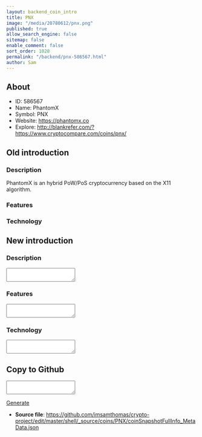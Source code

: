 ```yaml
---
layout: backend_coin_intro
title: PNX
image: "/media/20780612/pnx.png"
published: true
allow_search_engine: false
sitemap: false
enable_comment: false
sort_order: 1028
permalink: "/backend/pnx-586567.html"
author: Sam
---
```


## About

- ID: 586567
- Name: PhantomX
- Symbol: PNX
- Website: https://phantomx.co
- Explore: http://blankrefer.com/?https://www.cryptocompare.com/coins/pnx/


## Old introduction

### Description

<p>PhantomX is an hybrid PoW/PoS cryptocurrency based on the X11 algorithm.</p>

### Features


### Technology




## New introduction


### Description
<textarea id="meta_description" name="description"></textarea>

### Features
<textarea id="meta_features" name="features"></textarea>

### Technology
<textarea id="meta_technology" name="technology"></textarea>


## Copy to Github

<textarea id="coinsnapshotfullinfo_metadata"></textarea>

<a href="#gen" onclick="generateMetaDatJson()">Generate</a>

- **Source file**: <a href="https://github.com/imsamthomas/crypto-project/edit/master/shell/_source/coins/PNX/coinSnapshotFullInfo_MetaData.json">https://github.com/imsamthomas/crypto-project/edit/master/shell/_source/coins/PNX/coinSnapshotFullInfo_MetaData.json</a>

